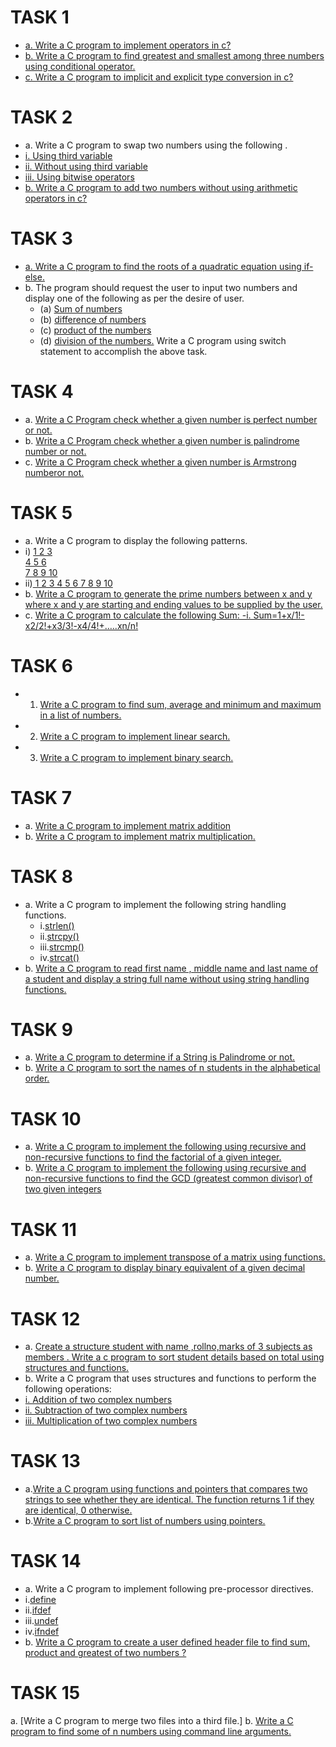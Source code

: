 # TASK 1
- [a. Write a C program to implement operators in c?]()
- [b. Write a C program to find greatest and smallest among three numbers using conditional operator.]()
- [c. Write a C program to implicit and explicit type conversion in c?]()
# TASK 2
- a. Write a C program to swap two numbers using the following .
 - [i. Using third variable]()
 - [ii. Without using third variable]()
 - [iii. Using bitwise operators]() 
- [b. Write a C program to add two numbers without using arithmetic operators in c?]()
# TASK 3
- [a. Write a C program to find the roots of a quadratic equation using if-else.]()
- b. The program should request the user to input two numbers and display one of the following as per the desire of user.
  - (a) [Sum of numbers]()
  - (b) [difference of numbers]()
  - (c) [product of the numbers]()
  - (d) [division of the numbers.]()
  Write a C program using switch statement to accomplish the above task.
# TASK 4
- a. [Write a C Program check whether a given number is perfect number or not.]()
- b. [Write a C Program check whether a given number is palindrome number or not.]()
- c. [Write a C Program check whether a given number is Armstrong numberor not.]()
# TASK 5
- a. Write a C program to display the following patterns.
- i) [1
      2 3          
      4 5 6       
      7 8 9 10]()
- ii)[  1
       2 3
      4 5 6
     7 8 9 10]()
- b. [Write a C program to generate the prime numbers between x and y where x and y are starting and ending values to be supplied by the user.]()
- c. [Write a C program to calculate the following Sum: 
    -i. Sum=1+x/1!-x2/2!+x3/3!-x4/4!+…..xn/n!]()
# TASK 6
- 1) [Write a C program to find sum, average and minimum and maximum in a list of numbers.]()
- 2) [Write a C program to implement linear search.]()
- 3) [Write a C program to implement binary search.]()
# TASK 7
- a. [Write a C program to implement matrix addition]()
- b. [Write a C program to implement matrix multiplication.]()
# TASK 8
- a. Write a C program to implement the following string handling functions.
  - i.[strlen()]()
  - ii.[strcpy()]()
  - iii.[strcmp()]()
  - iv.[strcat()]()
- b. [Write a C program to read first name , middle name and last name of a student and display a string full name without using string handling functions.]()
# TASK 9
- a. [Write a C program to determine if a String is Palindrome or not.]()
- b. [Write a C program to sort the names of n students in the alphabetical order.]() 
# TASK 10
- a. [Write a C program to implement the following using recursive and non-recursive functions to find the factorial of a given integer.]()
- b. [Write a C program to implement the following using recursive and non-recursive functions to find the GCD (greatest common divisor) of two given integers]()
# TASK 11
- a. [Write a C program to implement transpose of a matrix using functions.]()
- b. [Write a C program to display binary equivalent of a given decimal number.]()
# TASK 12
- a. [Create a structure student with name ,rollno,marks of 3 subjects as members . Write a c program to sort student details based on total using structures and functions.]()
- b. Write a C program that uses structures and functions to perform the following operations: 
 - [i. Addition of two complex numbers ]()
 - [ii. Subtraction of two complex numbers]() 
 - [iii. Multiplication of two complex numbers]() 
# TASK 13
- a.[Write a C program using functions and pointers that compares two strings to see whether they are identical. The function returns 1 if they are identical, 0 otherwise.]() 
- b.[Write a C program to sort list of numbers using pointers.]()
# TASK 14
- a. Write a C program to implement following pre-processor directives.
 - i.[define]()
 - ii.[ifdef]()
 - iii.[undef]()
 - iv.[ifndef]()
- b. [Write a C program to create a user defined header file to find sum, product and greatest of two numbers ?]()
# TASK 15
a. [Write a C program to merge two files into a third file.]
b. [Write a C program to find some of n numbers using command line arguments.]()
